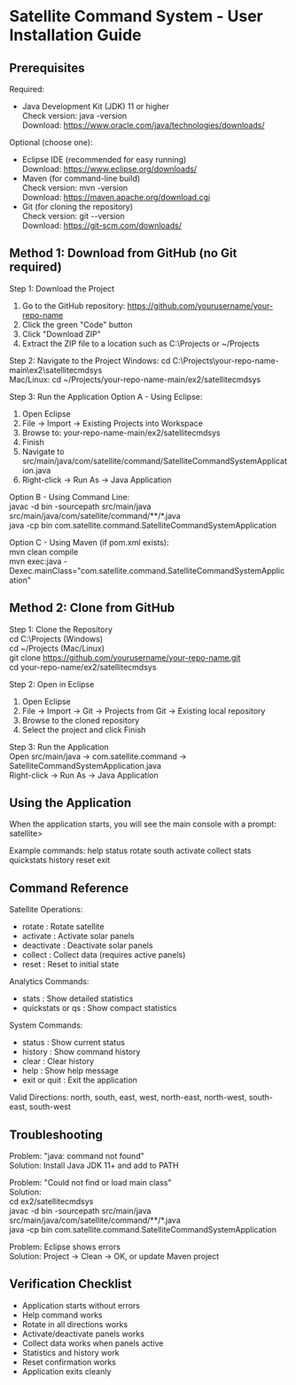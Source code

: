 Satellite Command System - User Installation Guide
==================================================

Prerequisites
-------------
Required:
- Java Development Kit (JDK) 11 or higher  
  Check version: java -version  
  Download: https://www.oracle.com/java/technologies/downloads/

Optional (choose one):
- Eclipse IDE (recommended for easy running)  
  Download: https://www.eclipse.org/downloads/
- Maven (for command-line build)  
  Check version: mvn -version  
  Download: https://maven.apache.org/download.cgi
- Git (for cloning the repository)  
  Check version: git --version  
  Download: https://git-scm.com/downloads/

Method 1: Download from GitHub (no Git required)
------------------------------------------------
Step 1: Download the Project
1. Go to the GitHub repository: https://github.com/yourusername/your-repo-name
2. Click the green "Code" button
3. Click "Download ZIP"
4. Extract the ZIP file to a location such as C:\Projects or ~/Projects

Step 2: Navigate to the Project
Windows:
    cd C:\Projects\your-repo-name-main\ex2\satellitecmdsys  
Mac/Linux:
    cd ~/Projects/your-repo-name-main/ex2/satellitecmdsys  

Step 3: Run the Application
Option A - Using Eclipse:  
1. Open Eclipse  
2. File → Import → Existing Projects into Workspace  
3. Browse to: your-repo-name-main/ex2/satellitecmdsys  
4. Finish  
5. Navigate to src/main/java/com/satellite/command/SatelliteCommandSystemApplication.java  
6. Right-click → Run As → Java Application  

Option B - Using Command Line:  
    javac -d bin -sourcepath src/main/java src/main/java/com/satellite/command/**/*.java  
    java -cp bin com.satellite.command.SatelliteCommandSystemApplication  

Option C - Using Maven (if pom.xml exists):  
    mvn clean compile  
    mvn exec:java -Dexec.mainClass="com.satellite.command.SatelliteCommandSystemApplication"  

Method 2: Clone from GitHub
---------------------------
Step 1: Clone the Repository  
    cd C:\Projects        (Windows)  
    cd ~/Projects         (Mac/Linux)  
    git clone https://github.com/yourusername/your-repo-name.git  
    cd your-repo-name/ex2/satellitecmdsys  

Step 2: Open in Eclipse  
1. Open Eclipse  
2. File → Import → Git → Projects from Git → Existing local repository  
3. Browse to the cloned repository  
4. Select the project and click Finish  

Step 3: Run the Application  
Open src/main/java → com.satellite.command → SatelliteCommandSystemApplication.java  
Right-click → Run As → Java Application  

Using the Application
---------------------
When the application starts, you will see the main console with a prompt:
    satellite>  

Example commands:
    help
    status
    rotate south
    activate
    collect
    stats
    quickstats
    history
    reset
    exit

Command Reference
-----------------
Satellite Operations:
- rotate <direction> : Rotate satellite  
- activate : Activate solar panels  
- deactivate : Deactivate solar panels  
- collect : Collect data (requires active panels)  
- reset : Reset to initial state  

Analytics Commands:
- stats : Show detailed statistics  
- quickstats or qs : Show compact statistics  

System Commands:
- status : Show current status  
- history : Show command history  
- clear : Clear history  
- help : Show help message  
- exit or quit : Exit the application  

Valid Directions: north, south, east, west, north-east, north-west, south-east, south-west

Troubleshooting
---------------
Problem: "java: command not found"  
Solution: Install Java JDK 11+ and add to PATH  

Problem: "Could not find or load main class"  
Solution:  
    cd ex2/satellitecmdsys  
    javac -d bin -sourcepath src/main/java src/main/java/com/satellite/command/**/*.java  
    java -cp bin com.satellite.command.SatelliteCommandSystemApplication  

Problem: Eclipse shows errors  
Solution: Project → Clean → OK, or update Maven project  


Verification Checklist
----------------------
- Application starts without errors  
- Help command works  
- Rotate in all directions works  
- Activate/deactivate panels works  
- Collect data works when panels active  
- Statistics and history work  
- Reset confirmation works  
- Application exits cleanly  

